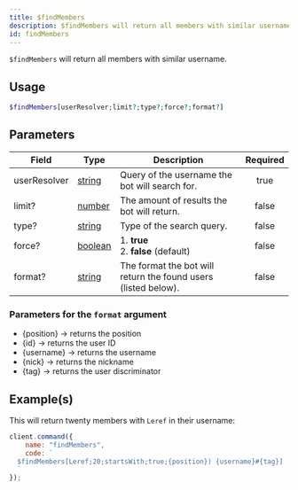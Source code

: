 ```yaml
---
title: $findMembers
description: $findMembers will return all members with similar username.
id: findMembers
---
```


`$findMembers` will return all members with similar username.

## Usage

```php
$findMembers[userResolver;limit?;type?;force?;format?]
```

## Parameters

| Field        | Type                                                                                                | Description                                                    | Required |
| ------------ | --------------------------------------------------------------------------------------------------- | -------------------------------------------------------------- | :------: |
| userResolver | [string](https://developer.mozilla.org/en-US/docs/Web/JavaScript/Reference/Global_Objects/String)   | Query of the username the bot will search for.                 |   true   |
| limit?       | [number](https://developer.mozilla.org/en-US/docs/Web/JavaScript/Reference/Global_Objects/Number)   | The amount of results the bot will return.                     |  false   |
| type?        | [string](https://developer.mozilla.org/en-US/docs/Web/JavaScript/Reference/Global_Objects/String)   | Type of the search query.                                      |  false   |
| force?       | [boolean](https://developer.mozilla.org/en-US/docs/Web/JavaScript/Reference/Global_Objects/Boolean) | 1. **true** <br /> 2. **false** (default)                      |  false   |
| format?      | [string](https://developer.mozilla.org/en-US/docs/Web/JavaScript/Reference/Global_Objects/String)   | The format the bot will return the found users (listed below). |  false   |

### Parameters for the `format` argument

-   \{position\} -> returns the position
-   \{id\} -> returns the user ID
-   \{username\} -> returns the username
-   \{nick\} -> returns the nickname
-   \{tag\} -> returns the user discriminator

## Example(s)

This will return twenty members with `Leref` in their username:

```javascript
client.command({
    name: "findMembers",
    code: `
  $findMembers[Leref;20;startsWith;true;{position}) {username}#{tag}]
  `
});
```
